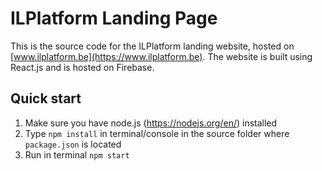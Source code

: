 # ILPlatform Landing Page

This is the source code for the ILPlatform landing website, hosted on [www.ilplatform.be](https://www.ilplatform.be).
The website is built using React.js and is hosted on Firebase.

## Quick start

1. Make sure you have node.js (<https://nodejs.org/en/>) installed
2. Type `npm install` in terminal/console in the source folder where `package.json` is located
3. Run in terminal `npm start`
